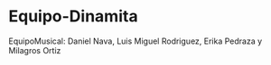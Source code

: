 # Equipo-Dinamita
EquipoMusical: Daniel Nava,  Luis Miguel Rodriguez, Erika Pedraza y Milagros Ortiz 
